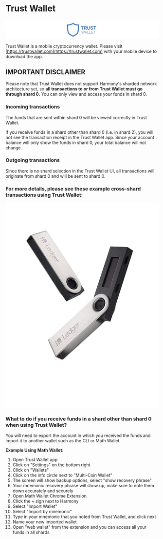 # Trust Wallet

![](../.gitbook/assets/screen-shot-2020-01-15-at-8.42.26-am.png)

Trust Wallet is a mobile cryptocurrency wallet. Please visit [https://trustwallet.com](https://trustwallet.com) with your mobile device to download the app.

## IMPORTANT DISCLAIMER

Please note that Trust Wallet does not support Harmony's sharded network architecture yet, so **all transactions to or from Trust Wallet must go through shard 0.** You can only view and access your funds in shard 0. 

### Incoming transactions

The funds that are sent within shard 0 will be viewed correctly in Trust Wallet. 

If you receive funds in a shard other than shard 0 \(i.e. in shard 2\), you will not see the transaction receipt in the Trust Wallet app. Since your account balance will only show the funds in shard 0, your total balance will not change.

### Outgoing transactions

Since there is no shard selection in the Trust Wallet UI, all transactions will originate from shard 0 and will be sent to shard 0.

### **For more details, please see these example cross-shard transactions using Trust Wallet:**

![](../.gitbook/assets/image%20%2834%29.png)

### What to do if you receive funds in a shard other than shard 0 when using Trust Wallet?

You will need to export the account in which you received the funds and import it to another wallet such as the CLI or Math Wallet.

**Example Using Math Wallet:**

1. Open Trust Wallet app 
2. Click on "Settings" on the bottom right
3. Click on "Wallets" 
4. Click on the info circle next to "Multi-Coin Wallet" 
5. The screen will show backup options, select "show recovery phrase" 
6. Your mnemonic recovery phrase will show up, make sure to note them down accurately and securely 
7. Open Math Wallet Chrome Extension 
8. Click the + sign next to Harmony
9.  Select "Import Wallet"
10. Select "Import by mnemonic"
11. Type in your mnemonic that you noted from Trust Wallet, and click next
12. Name your new imported wallet
13. Open "web wallet" from the extension and you can access all your funds in all shards

